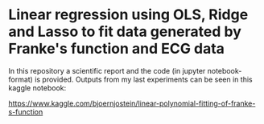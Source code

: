 # Linear regression using OLS, Ridge and Lasso to fit data generated by Franke's function and ECG data

In this repository a scientific report and the code (in jupyter notebook-format) is provided.
Outputs from my last experiments can be seen in this kaggle notebook:

https://www.kaggle.com/bjoernjostein/linear-polynomial-fitting-of-franke-s-function
